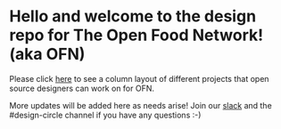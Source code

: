 # Hello and welcome to the design repo for The Open Food Network! (aka OFN)


Please click [here](https://github.com/orgs/openfoodfoundation/projects/3) to see a column layout of different projects that open source designers can work on for OFN.

More updates will be added here as needs arise! Join our [slack](https://www.openfoodnetwork.org/slack-invite) and the #design-circle channel if you have any questions :-)

